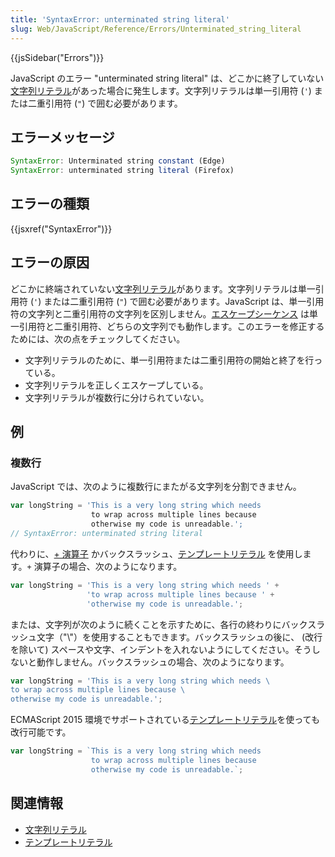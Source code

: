```yaml
---
title: 'SyntaxError: unterminated string literal'
slug: Web/JavaScript/Reference/Errors/Unterminated_string_literal
---
```

{{jsSidebar("Errors")}}

JavaScript のエラー "unterminated string literal" は、どこかに終了していない[文字列リテラル](/ja/docs/Web/JavaScript/Guide/Grammar_and_types#string_literals)があった場合に発生します。文字列リテラルは単一引用符 (`'`) または二重引用符 (`"`) で囲む必要があります。

## エラーメッセージ

```js
SyntaxError: Unterminated string constant (Edge)
SyntaxError: unterminated string literal (Firefox)
```

## エラーの種類

{{jsxref("SyntaxError")}}

## エラーの原因

どこかに終端されていない[文字列リテラル](/ja/docs/Web/JavaScript/Guide/Grammar_and_types#string_literals)があります。文字列リテラルは単一引用符 (`'`) または二重引用符 (`"`) で囲む必要があります。JavaScript は、単一引用符の文字列と二重引用符の文字列を区別しません。[エスケープシーケンス](/ja/docs/Web/JavaScript/Reference/Global_Objects/String#escape_notation) は単一引用符と二重引用符、どちらの文字列でも動作します。このエラーを修正するためには、次の点をチェックしてください。

- 文字列リテラルのために、単一引用符または二重引用符の開始と終了を行っている。
- 文字列リテラルを正しくエスケープしている。
- 文字列リテラルが複数行に分けられていない。

## 例

### 複数行

JavaScript では、次のように複数行にまたがる文字列を分割できません。

```js example-bad
var longString = 'This is a very long string which needs
                  to wrap across multiple lines because
                  otherwise my code is unreadable.';
// SyntaxError: unterminated string literal
```

代わりに、[+ 演算子](/ja/docs/Web/JavaScript/Reference/Operators/Addition) かバックスラッシュ、[テンプレートリテラル](/ja/docs/Web/JavaScript/Reference/Template_literals) を使用します。`+` 演算子の場合、次のようになります。

```js example-good
var longString = 'This is a very long string which needs ' +
                 'to wrap across multiple lines because ' +
                 'otherwise my code is unreadable.';
```

または、文字列が次のように続くことを示すために、各行の終わりにバックスラッシュ文字（"\\"）を使用することもできます。バックスラッシュの後に、 (改行を除いて) スペースや文字、インデントを入れないようにしてください。そうしないと動作しません。バックスラッシュの場合、次のようになります。

```js example-good
var longString = 'This is a very long string which needs \
to wrap across multiple lines because \
otherwise my code is unreadable.';
```

ECMAScript 2015 環境でサポートされている[テンプレートリテラル](/ja/docs/Web/JavaScript/Reference/Template_literals)を使っても改行可能です。

```js example-good
var longString = `This is a very long string which needs
                  to wrap across multiple lines because
                  otherwise my code is unreadable.`;
```

## 関連情報

- [文字列リテラル](/ja/docs/Web/JavaScript/Guide/Grammar_and_types#string_literals)
- [テンプレートリテラル](/ja/docs/Web/JavaScript/Reference/Template_literals)
